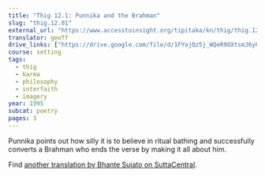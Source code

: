 ```yaml
---
title: "Thig 12.1: Punnika and the Brahman"
slug: "thig.12.01"
external_url: "https://www.accesstoinsight.org/tipitaka/kn/thig/thig.12.01.than.html"
translator: geoff
drive_links: ["https://drive.google.com/file/d/1FYojQz5j_WQeR9OXtsmJ6y6GZmNVkWRw/view?usp=drivesdk"]
course: setting
tags:
  - thig
  - karma
  - philosophy
  - interfaith
  - imagery
year: 1995
subcat: poetry
pages: 3
---
```


Punnika points out how silly it is to believe in ritual bathing and successfully converts a Brahman who ends the verse by making it all about him.

Find [another translation by Bhante Sujato on SuttaCentral](https://suttacentral.net/thig12.1/en/sujato).
